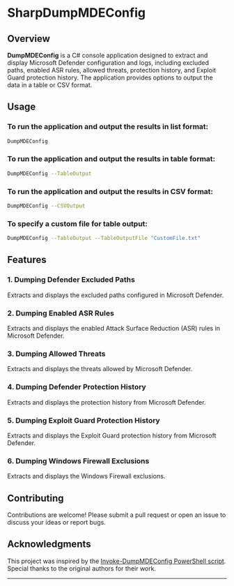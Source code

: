 # SharpDumpMDEConfig

## Overview

**DumpMDEConfig** is a C# console application designed to extract and display Microsoft Defender configuration and logs, including excluded paths, enabled ASR rules, allowed threats, protection history, and Exploit Guard protection history. The application provides options to output the data in a table or CSV format.

## Usage

### To run the application and output the results in list format:

```bash
DumpMDEConfig
```

### To run the application and output the results in table format:

```bash
DumpMDEConfig --TableOutput
```

### To run the application and output the results in CSV format:

```bash
DumpMDEConfig --CSVOutput
```

### To specify a custom file for table output:

```bash
DumpMDEConfig --TableOutput --TableOutputFile "CustomFile.txt"
```

## Features

### 1. Dumping Defender Excluded Paths

Extracts and displays the excluded paths configured in Microsoft Defender.

### 2. Dumping Enabled ASR Rules

Extracts and displays the enabled Attack Surface Reduction (ASR) rules in Microsoft Defender.

### 3. Dumping Allowed Threats

Extracts and displays the threats allowed by Microsoft Defender.

### 4. Dumping Defender Protection History

Extracts and displays the protection history from Microsoft Defender.

### 5. Dumping Exploit Guard Protection History

Extracts and displays the Exploit Guard protection history from Microsoft Defender.

### 6. Dumping Windows Firewall Exclusions

Extracts and displays the Windows Firewall exclusions.

## Contributing

Contributions are welcome! Please submit a pull request or open an issue to discuss your ideas or report bugs.

## Acknowledgments

This project was inspired by the [Invoke-DumpMDEConfig PowerShell script](https://github.com/BlackSnufkin/Invoke-DumpMDEConfig). Special thanks to the original authors for their work.

---
